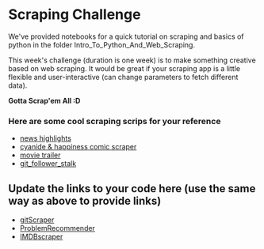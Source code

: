 # Scraping Challenge
We've provided notebooks for a quick tutorial on scraping and basics of python in the folder Intro_To_Python_And_Web_Scraping.

This week's challenge (duration is one week) is to make something creative based on web scraping. It would be great if your scraping app is a little flexible and user-interactive (can change parameters to fetch different data).

**Gotta Scrap'em All :D**

### Here are some cool scraping scrips for your reference
- [news highlights](https://gist.github.com/zerismo/2b1fd88291db55772eadd37362f17c7a)
- [cyanide & happiness comic scraper](https://github.com/antimatter96/CyanideAndHappiness/blob/master/cnh_nix.py)
- [movie trailer](https://github.com/prachi1210/movie_trailer_website/blob/master/movie_list.py)
- [git_follower_stalk](https://gist.github.com/mananpal1997/eda4b546d092265af22c66ec229aa6e1)

## Update the links to your code here (use the same way as above to provide links)
- [gitScraper](https://github.com/pratyush1687/gitScraper)
- [ProblemRecommender](https://github.com/wh1t3r0s3/ProblemRecommender)
- [IMDBscraper](https://github.com/rupav/Scraping-From-IMDB)
